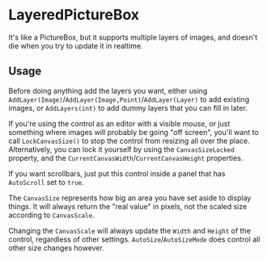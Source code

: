 # LayeredPictureBox
It's like a PictureBox, but it supports multiple layers of images, and doesn't die when you try to update it in realtime.

## Usage
Before doing anything add the layers you want, either using `AddLayer(Image)`/`AddLayer(Image,Point)`/`AddLayer(Layer)` to add existing images, or `AddLayers(int)` to add dummy layers that you can fill in later.

If you're using the control as an editor with a visible mouse, or just something where images will probably be going "off screen", you'll want to call `LockCanvasSize()` to stop the control from resizing all over the place.
Alternatively, you can lock it yourself by using the `CanvasSizeLocked` property, and the `CurrentCanvasWidth`/`CurrentCanvasHeight` properties.

If you want scrollbars, just put this control inside a panel that has `AutoScroll` set to `true`.

The `CanvasSize` represents how big an area you have set aside to display things. It will always return the "real value" in pixels, not the scaled size according to `CanvasScale`.

Changing the `CanvasScale` will always update the `Width` and `Height` of the control, regardless of other settings. `AutoSize`/`AutoSizeMode` does control all other size changes however.